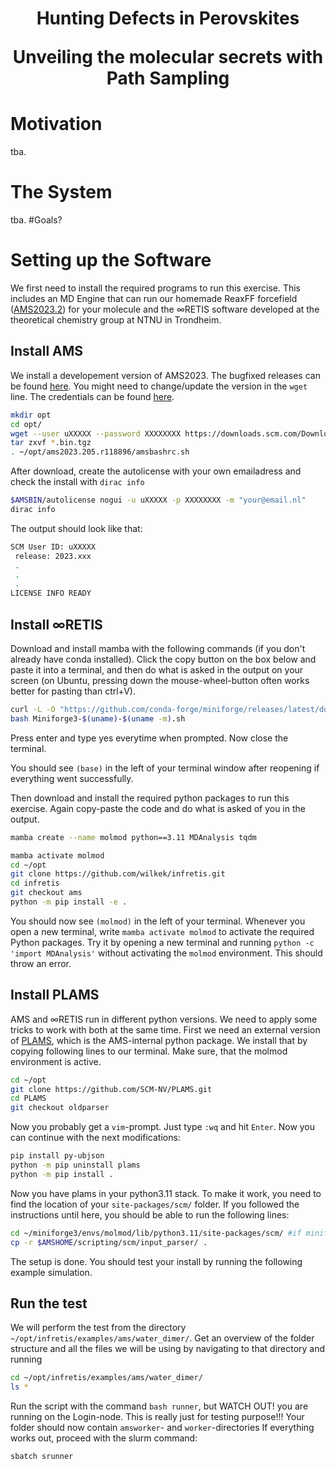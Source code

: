<h1 align="center">
Hunting Defects in Perovskites

Unveiling the molecular secrets with Path Sampling
</h1>

# Motivation
tba.
# The System
tba.
#Goals?

# Setting up the Software
We first need to install the required programs to run this exercise. This includes an MD Engine that can run our homemade ReaxFF forcefield ([AMS2023.2](https://www.scm.com/support/downloads/bug-fixes/)) for your molecule and the ∞RETIS software developed at the theoretical chemistry group at NTNU in Trondheim.

## Install AMS
We install a developement version of AMS2023. The bugfixed releases can be found [here](https://www.scm.com/support/downloads/bug-fixes/). You might need to change/update the version in the `wget` line. The credentials can be found [here](https://tue.topdesk.net/tas/public/ssp/content/detail/knowledgeitem?unid=1e2fac4ce2164be9872e3a0e59fc0f62). 
```bash
mkdir opt
cd opt/
wget --user uXXXXX --password XXXXXXXX https://downloads.scm.com/Downloads/beta/trunk.pc64_linux.intelmpi.r118896.0.1390.bin.tgz
tar zxvf *.bin.tgz
. ~/opt/ams2023.205.r118896/amsbashrc.sh
```
After download, create the autolicense with your own emailadress and check the install with `dirac info`

```bash
$AMSBIN/autolicense nogui -u uXXXXX -p XXXXXXXX -m "your@email.nl"
dirac info
```

The output should look like that:
```bash
SCM User ID: uXXXXX
 release: 2023.xxx
 .
 .
 .
LICENSE INFO READY

```


## Install ∞RETIS
Download and install mamba with the following commands (if you don't already have conda installed). Click the copy button on the box below and paste it into a terminal, and then do what is asked in the output on your screen (on Ubuntu, pressing down the mouse-wheel-button often works better for pasting than ctrl+V).
```bash
curl -L -O "https://github.com/conda-forge/miniforge/releases/latest/download/Miniforge3-$(uname)-$(uname -m).sh"
bash Miniforge3-$(uname)-$(uname -m).sh
```
Press enter and type yes everytime when prompted. Now close the terminal.

You should see `(base)` in the left of your terminal window after reopening if everything went successfully.

Then download and install the required python packages to run this exercise. Again copy-paste the code and do what is asked of you in the output.

```bash
mamba create --name molmod python==3.11 MDAnalysis tqdm
```
```bash
mamba activate molmod
cd ~/opt
git clone https://github.com/wilkek/infretis.git
cd infretis
git checkout ams
python -m pip install -e .
```

You should now see `(molmod)` in the left of your terminal. Whenever you open a new terminal, write `mamba activate molmod` to activate the required Python packages. Try it by opening a new terminal and running `python -c 'import MDAnalysis'` without activating the `molmod` environment. This should throw an error.

## Install PLAMS
AMS and ∞RETIS run in different python versions. We need to apply some tricks to work with both at the same time. First we need an external version of [PLAMS](https://www.scm.com/doc/Scripting/PLAMS/PLAMS.html), which is the AMS-internal python package. We install that by copying following lines to our terminal. Make sure, that the molmod environment is active.

```bash
cd ~/opt
git clone https://github.com/SCM-NV/PLAMS.git
cd PLAMS
git checkout oldparser
```
Now you probably get a `vim`-prompt. Just type `:wq` and hit `Enter`. Now you can continue with the next modifications: 
```bash
pip install py-ubjson
python -m pip uninstall plams
python -m pip install .
```
Now you have plams in your python3.11 stack. To make it work, you need to find the location of your `site-packages/scm/` folder. If you followed the instructions until here, you should be able to run the following lines:
```bash
cd ~/miniforge3/envs/molmod/lib/python3.11/site-packages/scm/ #if miniforge path is left standard
cp -r $AMSHOME/scripting/scm/input_parser/ .
```
The setup is done. You should test your install by running the following example simulation.

## Run the test

We will perform the test from the directory `~/opt/infretis/examples/ams/water_dimer/`. Get an overview of the folder structure and all the files we will be using by navigating to that directory and running
```bash
cd ~/opt/infretis/examples/ams/water_dimer/
ls *
```
Run the script with the command `bash runner`, but WATCH OUT! you are running on the Login-node. This is really just for testing purpose!!!
Your folder should now contain `amsworker`- and `worker`-directories
If everything works out, proceed with the slurm command:
```bash
sbatch srunner
```

